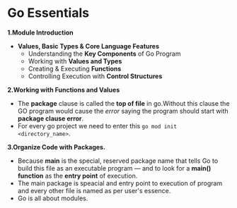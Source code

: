 # Go Essentials

**1.Module Introduction**
- __Values, Basic Types & Core Language Features__
   - Understanding the **Key Components** of Go Program
   - Working with **Values and Types**
   - Creating & Executing **Functions**
   - Controlling Execution with **Control Structures**

**2.Working with Functions and Values**
   - The __package__ clause is called the **top of file**  in go.Without this clause the GO program would cause the *error* saying the program should start with **package clause error**.
   - For every go project we need to enter this `go mod init <directory_name>`.

**3.Organize Code with Packages.**
   - Because **main** is the special, reserved package name that tells Go to build this file as an executable program — and to look for a **main() function** as the **entry point** of execution.
   - The main package is speacial and entry point to execution of program and every other file is named as per user's essence.
   - Go is all about modules.
